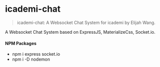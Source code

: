 # icademi-chat

> icademi-chat: A Websocket Chat System for icademi by Elijah Wang.

A Websocket Chat System based on ExpressJS, MaterializeCss, Socket.io.

#### NPM Packages
- npm i express socket.io
- npm i -D nodemon
